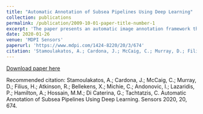 ```yaml
---
title: "Automatic Annotation of Subsea Pipelines Using Deep Learning"
collection: publications
permalink: /publication/2009-10-01-paper-title-number-1
excerpt: 'The paper presents an automatic image annotation framework that identifies/classifies key events of interest in subsea pipelines survey video.'
date: 2020-01-26
venue: 'MDPI Sensors'
paperurl: 'https://www.mdpi.com/1424-8220/20/3/674'
citation: 'Stamoulakatos, A.; Cardona, J.; McCaig, C.; Murray, D.; Filius, H.; Atkinson, R.; Bellekens, X.; Michie, C.; Andonovic, I.; Lazaridis, P.; Hamilton, A.; Hossain, M.M.; Di Caterina, G.; Tachtatzis, C. &quot;Automatic Annotation of Subsea Pipelines Using Deep Learning.&quot; <i>Sensors 2020, 20, 674</i>.'
---
```


[Download paper here](http://stamtron.github.io/files/paper1.pdf)

Recommended citation: Stamoulakatos, A.; Cardona, J.; McCaig, C.; Murray, D.; Filius, H.; Atkinson, R.; Bellekens, X.; Michie, C.; Andonovic, I.; Lazaridis, P.; Hamilton, A.; Hossain, M.M.; Di Caterina, G.; Tachtatzis, C. Automatic Annotation of Subsea Pipelines Using Deep Learning. Sensors 2020, 20, 674.
